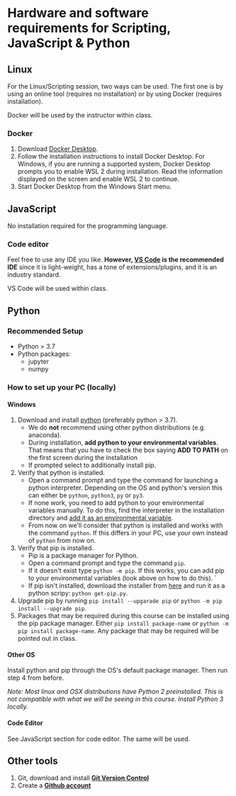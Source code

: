 # Hardware and software requirements for Scripting, JavaScript & Python

## Linux

For the Linux/Scripting session, two ways can be used. The first one is by using an online tool (requires no installation) or by using Docker (requires installation).

Docker will be used by the instructor within class.

### Docker

1. Download [Docker Desktop](https://desktop.docker.com/win/main/amd64/Docker%20Desktop%20Installer.exe).
2. Follow the installation instructions to install Docker Desktop. For Windows, if you are running a supported system, Docker
   Desktop prompts you to enable WSL 2 during installation. Read the information displayed on the screen and enable WSL
   2 to continue.
3. Start Docker Desktop from the Windows Start menu.

## JavaScript

No installation required for the programming language.

### Code editor

Feel free to use any IDE you like. **However, [VS Code](https://code.visualstudio.com/) is the recommended IDE** since it is light-weight, has a tone of extensions/plugins, and it is an industry standard.

VS Code will be used within class.

## Python 

### Recommended Setup

- Python > 3.7
- Python packages:
    - jupyter
    - numpy

### How to set up your PC (locally)

#### Windows

1. Download and install [python](https://www.python.org/downloads/) (preferably python > 3.7).
    - We do **not** recommend using other python distributions (e.g. anaconda).
    - During installation, **add python to your environmental variables**. That means that you have to check the box saying **ADD TO PATH** on the first screen during the installation
    - If prompted select to additionally install pip.
2. Verify that python is installed.
    - Open a command prompt and type the command for launching a python interpreter. Depending on the OS and python's version this can either be `python`, `python3`, `py` or `py3`.
    - If none work, you need to add python to your environmental variables manually. To do this, find the interpreter in the installation directory and [add it as an environmental variable](https://www.computerhope.com/issues/ch000549.htm).
    - From now on we'll consider that python is installed and works with the command `python`. If this differs in your PC, use your own instead of `python` from now on.
3. Verify that pip is installed.
    - Pip is a package manager for Python.
    - Open a command prompt and type the command `pip`.
    - If it doesn't exist type `python -m pip`. If this works, you can add pip to your environmental variables (look above on how to do this). `
    - If pip isn't installed, download the installer from [here](https://bootstrap.pypa.io/get-pip.py) and run it as a python scripy: `python get-pip.py`.
4. Upgrade pip by running `pip install --upgarade pip` or `python -m pip install --upgrade pip`.
5. Packages that may be required during this course can be installed using the pip package manager. Either `pip install package-name` or `python -m pip install package-name`. Any package that may be required will be pointed out in class.

#### Other OS

Install python and pip through the OS's default package manager. Then run step 4 from before.

*Note: Most linux and OSX distributions have Python 2 preinstalled. This is not compatible with what we will be seeing in this course. Install Python 3 locally.*


#### Code Editor

See JavaScript section for code editor. The same will be used.

## Other tools
1. Git, download and install **[Git Version Control](https://git-scm.com/downloads)**
2. Create a **[Github account](https://github.com/join)**

